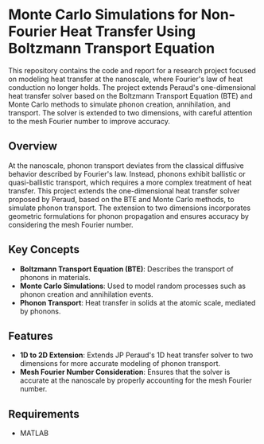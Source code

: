 # Monte Carlo Simulations for Non-Fourier Heat Transfer Using Boltzmann Transport Equation


This repository contains the code and report for a research project focused on modeling heat transfer at the nanoscale, where Fourier's law of heat conduction no longer holds. The project extends Peraud's one-dimensional heat transfer solver based on the Boltzmann Transport Equation (BTE) and Monte Carlo methods to simulate phonon creation, annihilation, and transport. The solver is extended to two dimensions, with careful attention to the mesh Fourier number to improve accuracy.

## Overview

At the nanoscale, phonon transport deviates from the classical diffusive behavior described by Fourier's law. Instead, phonons exhibit ballistic or quasi-ballistic transport, which requires a more complex treatment of heat transfer. This project extends the one-dimensional heat transfer solver proposed by Peraud, based on the BTE and Monte Carlo methods, to simulate phonon transport. The extension to two dimensions incorporates geometric formulations for phonon propagation and ensures accuracy by considering the mesh Fourier number.

## Key Concepts

- **Boltzmann Transport Equation (BTE)**: Describes the transport of phonons in materials.
- **Monte Carlo Simulations**: Used to model random processes such as phonon creation and annihilation events.
- **Phonon Transport**: Heat transfer in solids at the atomic scale, mediated by phonons.

## Features

- **1D to 2D Extension**: Extends JP Peraud's 1D heat transfer solver to two dimensions for more accurate modeling of phonon transport.
- **Mesh Fourier Number Consideration**: Ensures that the solver is accurate at the nanoscale by properly accounting for the mesh Fourier number.

## Requirements

- MATLAB
